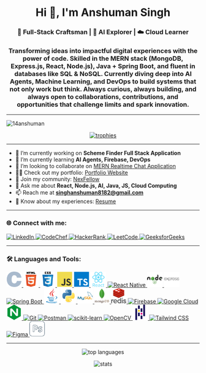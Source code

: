 <h1 align="center">Hi 👋, I'm Anshuman Singh</h1>

<h3 align="center">🚀 Full-Stack Craftsman | 🤖 AI Explorer | ☁️ Cloud Learner</h3>

<h3 align="center">
Transforming ideas into impactful digital experiences with the power of code. Skilled in the MERN stack (MongoDB, Express.js, React, Node.js), Java + Spring Boot, and fluent in databases like SQL & NoSQL. Currently diving deep into AI Agents, Machine Learning, and DevOps to build systems that not only work but think. Always curious, always building, and always open to collaborations, contributions, and opportunities that challenge limits and spark innovation.
</h3>

---

<p align="left"> <img src="https://komarev.com/ghpvc/?username=14anshuman&label=Profile%20views&color=0e75b6&style=flat" alt="14anshuman" /> </p>

<p align="center"> 
  <a href="https://github.com/ryo-ma/github-profile-trophy">
    <img src="https://github-profile-trophy.vercel.app/?username=14anshuman&theme=gruvbox&margin-w=15&margin-h=15&row=1&column=6" alt="trophies"/>
  </a> 
</p>

---

- 🔭 I’m currently working on **Scheme Finder Full Stack Application**  
- 🌱 I’m currently learning **AI Agents, Firebase, DevOps**  
- 👯 I’m looking to collaborate on [MERN Realtime Chat Application](https://github.com/14anshuman/MERN-Realtime_Chat_Application)  
- 👨‍💻 Check out my portfolio: [Portfolio Website](https://portfolio-v2-nine.vercel.app/)  
- 📝 Join my community: [NexFellow](https://www.nexfellow.com/community/anshuman_14)  
- 💬 Ask me about **React, Node.js, AI, Java, JS, Cloud Computing**  
- 📫 Reach me at **singhanshuman8182@gmail.com**  
- 📄 Know about my experiences: [Resume](https://drive.google.com/file/d/1po1FTzv4DAN6X8AzQVp8dvkZ8uOr5BED/view)  

---

<h3 align="left">🌐 Connect with me:</h3>
<p align="left">
  <a href="https://linkedin.com/in/anshuman14" target="blank">
    <img align="center" src="https://cdn.jsdelivr.net/gh/devicons/devicon/icons/linkedin/linkedin-original.svg" alt="LinkedIn" height="30" width="40"/>
  </a>
  <a href="https://www.codechef.com/users/amaze_bug_7" target="blank">
    <img align="center" src="https://cdn.jsdelivr.net/gh/simple-icons/simple-icons/icons/codechef.svg" alt="CodeChef" height="30" width="40"/>
  </a>
  <a href="https://www.hackerrank.com/14anshuman" target="blank">
    <img align="center" src="https://cdn.jsdelivr.net/gh/devicons/devicon/icons/hackerrank/hackerrank-original.svg" alt="HackerRank" height="30" width="40"/>
  </a>
  <a href="https://leetcode.com/14anshuman" target="blank">
    <img align="center" src="https://cdn.jsdelivr.net/gh/simple-icons/simple-icons/icons/leetcode.svg" alt="LeetCode" height="30" width="40"/>
  </a>
  <a href="https://auth.geeksforgeeks.org/user/singhanshfzj2" target="blank">
    <img align="center" src="https://cdn.jsdelivr.net/gh/simple-icons/simple-icons/icons/geeksforgeeks.svg" alt="GeeksforGeeks" height="30" width="40"/>
  </a>
</p>

---

<h3 align="left">🛠️ Languages and Tools:</h3>
<p align="left"> 
  <a href="https://www.cprogramming.com/" target="_blank"> <img src="https://raw.githubusercontent.com/devicons/devicon/master/icons/c/c-original.svg" alt="C" width="40" height="40"/> </a> 
  <a href="https://www.w3.org/html/" target="_blank"> <img src="https://raw.githubusercontent.com/devicons/devicon/master/icons/html5/html5-original-wordmark.svg" alt="HTML5" width="40" height="40"/> </a>
  <a href="https://www.w3schools.com/css/" target="_blank"> <img src="https://raw.githubusercontent.com/devicons/devicon/master/icons/css3/css3-original-wordmark.svg" alt="CSS3" width="40" height="40"/> </a>
  <a href="https://developer.mozilla.org/en-US/docs/Web/JavaScript" target="_blank"> <img src="https://raw.githubusercontent.com/devicons/devicon/master/icons/javascript/javascript-original.svg" alt="JavaScript" width="40" height="40"/> </a>
  <a href="https://www.typescriptlang.org/" target="_blank"> <img src="https://raw.githubusercontent.com/devicons/devicon/master/icons/typescript/typescript-original.svg" alt="TypeScript" width="40" height="40"/> </a>
  <a href="https://reactjs.org/" target="_blank"> <img src="https://raw.githubusercontent.com/devicons/devicon/master/icons/react/react-original-wordmark.svg" alt="React" width="40" height="40"/> </a>
  <a href="https://reactnative.dev/" target="_blank"> <img src="https://reactnative.dev/img/header_logo.svg" alt="React Native" width="40" height="40"/> </a>
  <a href="https://nodejs.org" target="_blank"> <img src="https://raw.githubusercontent.com/devicons/devicon/master/icons/nodejs/nodejs-original-wordmark.svg" alt="Node.js" width="40" height="40"/> </a>
  <a href="https://expressjs.com" target="_blank"> <img src="https://raw.githubusercontent.com/devicons/devicon/master/icons/express/express-original-wordmark.svg" alt="Express" width="40" height="40"/> </a>
  <a href="https://spring.io/projects/spring-boot" target="_blank"> <img src="https://www.vectorlogo.zone/logos/springio/springio-icon.svg" alt="Spring Boot" width="40" height="40"/> </a>
  <a href="https://www.java.com" target="_blank"> <img src="https://raw.githubusercontent.com/devicons/devicon/master/icons/java/java-original.svg" alt="Java" width="40" height="40"/> </a>
  <a href="https://www.python.org" target="_blank"> <img src="https://raw.githubusercontent.com/devicons/devicon/master/icons/python/python-original.svg" alt="Python" width="40" height="40"/> </a>
  <a href="https://www.mysql.com/" target="_blank"> <img src="https://raw.githubusercontent.com/devicons/devicon/master/icons/mysql/mysql-original-wordmark.svg" alt="MySQL" width="40" height="40"/> </a>
  <a href="https://www.mongodb.com/" target="_blank"> <img src="https://raw.githubusercontent.com/devicons/devicon/master/icons/mongodb/mongodb-original-wordmark.svg" alt="MongoDB" width="40" height="40"/> </a>
  <a href="https://redis.io/" target="_blank"> <img src="https://raw.githubusercontent.com/devicons/devicon/master/icons/redis/redis-original-wordmark.svg" alt="Redis" width="40" height="40"/> </a>
  <a href="https://firebase.google.com/" target="_blank"> <img src="https://www.vectorlogo.zone/logos/firebase/firebase-icon.svg" alt="Firebase" width="40" height="40"/> </a>
  <a href="https://cloud.google.com/" target="_blank"> <img src="https://www.vectorlogo.zone/logos/google_cloud/google_cloud-icon.svg" alt="Google Cloud" width="40" height="40"/> </a>
  <a href="https://www.nginx.com" target="_blank"> <img src="https://raw.githubusercontent.com/devicons/devicon/master/icons/nginx/nginx-original.svg" alt="Nginx" width="40" height="40"/> </a>
  <a href="https://git-scm.com/" target="_blank"> <img src="https://www.vectorlogo.zone/logos/git-scm/git-scm-icon.svg" alt="Git" width="40" height="40"/> </a>
  <a href="https://postman.com" target="_blank"> <img src="https://www.vectorlogo.zone/logos/getpostman/getpostman-icon.svg" alt="Postman" width="40" height="40"/> </a>
  <a href="https://scikit-learn.org/" target="_blank"> <img src="https://upload.wikimedia.org/wikipedia/commons/0/05/Scikit_learn_logo_small.svg" alt="scikit-learn" width="40" height="40"/> </a>
  <a href="https://opencv.org/" target="_blank"> <img src="https://www.vectorlogo.zone/logos/opencv/opencv-icon.svg" alt="OpenCV" width="40" height="40"/> </a>
  <a href="https://pandas.pydata.org/" target="_blank"> <img src="https://raw.githubusercontent.com/devicons/devicon/master/icons/pandas/pandas-original.svg" alt="pandas" width="40" height="40"/> </a>
  <a href="https://tailwindcss.com/" target="_blank"> <img src="https://www.vectorlogo.zone/logos/tailwindcss/tailwindcss-icon.svg" alt="Tailwind CSS" width="40" height="40"/> </a>
  <a href="https://www.figma.com/" target="_blank"> <img src="https://www.vectorlogo.zone/logos/figma/figma-icon.svg" alt="Figma" width="40" height="40"/> </a>
  <a href="https://www.photoshop.com/en" target="_blank"> <img src="https://raw.githubusercontent.com/devicons/devicon/master/icons/photoshop/photoshop-line.svg" alt="Photoshop" width="40" height="40"/> </a>
</p>

---

<p align="center">
  <img src="https://github-readme-stats.vercel.app/api/top-langs?username=14anshuman&show_icons=true&locale=en&layout=compact" alt="top languages" />
</p>

<p align="center">
  <img src="https://github-readme-stats.vercel.app/api?username=14anshuman&show_icons=true&locale=en" alt="stats" />
</p>
